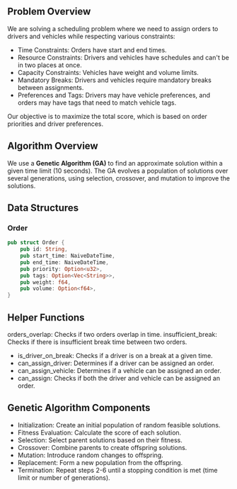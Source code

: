 ## Problem Overview
We are solving a scheduling problem where we need to assign orders to drivers and vehicles while respecting various constraints:

- Time Constraints: Orders have start and end times.
- Resource Constraints: Drivers and vehicles have schedules and can't be in two places at once.
- Capacity Constraints: Vehicles have weight and volume limits.
- Mandatory Breaks: Drivers and vehicles require mandatory breaks between assignments.
- Preferences and Tags: Drivers may have vehicle preferences, and orders may have tags that need to match vehicle tags.

Our objective is to maximize the total score, which is based on order priorities and driver preferences.

## Algorithm Overview
We use a **Genetic Algorithm (GA)** to find an approximate solution within a given time limit (10 seconds). The GA evolves a population of solutions over several generations, using selection, crossover, and mutation to improve the solutions.

## Data Structures
### Order

```rust
pub struct Order {
    pub id: String,
    pub start_time: NaiveDateTime,
    pub end_time: NaiveDateTime,
    pub priority: Option<u32>,
    pub tags: Option<Vec<String>>,
    pub weight: f64,
    pub volume: Option<f64>,
}
```



## Helper Functions
orders_overlap: Checks if two orders overlap in time.
insufficient_break: Checks if there is insufficient break time between two orders.
- is_driver_on_break: Checks if a driver is on a break at a given time.
- can_assign_driver: Determines if a driver can be assigned an order.
- can_assign_vehicle: Determines if a vehicle can be assigned an order.
- can_assign: Checks if both the driver and vehicle can be assigned an order.

## Genetic Algorithm Components
- Initialization: Create an initial population of random feasible solutions.
- Fitness Evaluation: Calculate the score of each solution.
- Selection: Select parent solutions based on their fitness.
- Crossover: Combine parents to create offspring solutions.
- Mutation: Introduce random changes to offspring.
- Replacement: Form a new population from the offspring.
- Termination: Repeat steps 2-6 until a stopping condition is met (time limit or number of generations).
